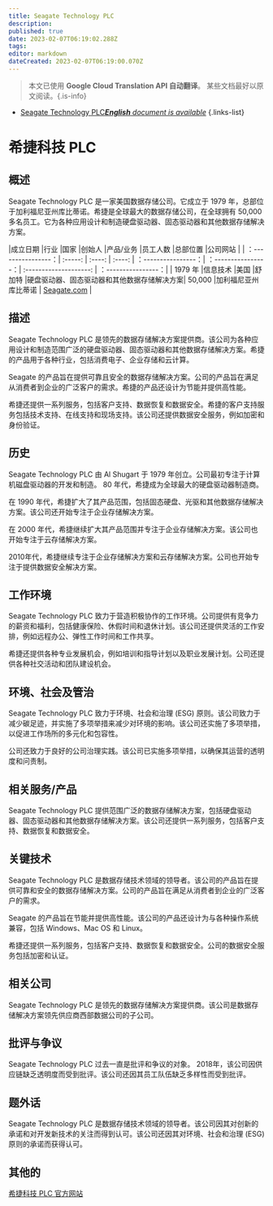 ```yaml
---
title: Seagate Technology PLC
description: 
published: true
date: 2023-02-07T06:19:02.288Z
tags: 
editor: markdown
dateCreated: 2023-02-07T06:19:00.070Z
---
```


> 本文已使用 **Google Cloud Translation API 自动翻译**。
某些文档最好以原文阅读。{.is-info}



- [Seagate Technology PLC***English** document is available*](/en/Knowledge-base/Dictionary/Company/seagate-technology-plc)
{.links-list}


# 希捷科技 PLC

## 概述

Seagate Technology PLC 是一家美国数据存储公司。它成立于 1979 年，总部位于加利福尼亚州库比蒂诺。希捷是全球最大的数据存储公司，在全球拥有 50,000 多名员工。它为各种应用设计和制造硬盘驱动器、固态驱动器和其他数据存储解决方案。

|成立日期 |行业 |国家 |创始人 |产品/业务 |员工人数 |总部位置 |公司网站 |
| ：----------------：| :-----: | :----: | :----: | ：----------------：| ：----------------：| :--------------------: | ：----------------：|
| 1979 年 |信息技术 |美国 |舒加特 |硬盘驱动器、固态驱动器和其他数据存储解决方案| 50,000 |加利福尼亚州库比蒂诺 | [Seagate.com](https://www.seagate.com/) |

## 描述

Seagate Technology PLC 是领先的数据存储解决方案提供商。该公司为各种应用设计和制造范围广泛的硬盘驱动器、固态驱动器和其他数据存储解决方案。希捷的产品用于各种行业，包括消费电子、企业存储和云计算。

Seagate 的产品旨在提供可靠且安全的数据存储解决方案。公司的产品旨在满足从消费者到企业的广泛客户的需求。希捷的产品还设计为节能并提供高性能。

希捷还提供一系列服务，包括客户支持、数据恢复和数据安全。希捷的客户支持服务包括技术支持、在线支持和现场支持。该公司还提供数据安全服务，例如加密和身份验证。

## 历史

Seagate Technology PLC 由 Al Shugart 于 1979 年创立。公司最初专注于计算机磁盘驱动器的开发和制造。 80 年代，希捷成为全球最大的硬盘驱动器制造商。

在 1990 年代，希捷扩大了其产品范围，包括固态硬盘、光驱和其他数据存储解决方案。该公司还开始专注于企业存储解决方案。

在 2000 年代，希捷继续扩大其产品范围并专注于企业存储解决方案。该公司也开始专注于云存储解决方案。

2010年代，希捷继续专注于企业存储解决方案和云存储解决方案。公司也开始专注于提供数据安全解决方案。

## 工作环境

Seagate Technology PLC 致力于营造积极协作的工作环境。公司提供有竞争力的薪资和福利，包括健康保险、休假时间和退休计划。该公司还提供灵活的工作安排，例如远程办公、弹性工作时间和工作共享。

希捷还提供各种专业发展机会，例如培训和指导计划以及职业发展计划。公司还提供各种社交活动和团队建设机会。

## 环境、社会及管治

Seagate Technology PLC 致力于环境、社会和治理 (ESG) 原则。该公司致力于减少碳足迹，并实施了多项举措来减少对环境的影响。该公司还实施了多项举措，以促进工作场所的多元化和包容性。

公司还致力于良好的公司治理实践。该公司已实施多项举措，以确保其运营的透明度和问责制。

## 相关服务/产品

Seagate Technology PLC 提供范围广泛的数据存储解决方案，包括硬盘驱动器、固态驱动器和其他数据存储解决方案。该公司还提供一系列服务，包括客户支持、数据恢复和数据安全。

## 关键技术

Seagate Technology PLC 是数据存储技术领域的领导者。该公司的产品旨在提供可靠和安全的数据存储解决方案。公司的产品旨在满足从消费者到企业的广泛客户的需求。

Seagate 的产品旨在节能并提供高性能。该公司的产品还设计为与各种操作系统兼容，包括 Windows、Mac OS 和 Linux。

希捷还提供一系列服务，包括客户支持、数据恢复和数据安全。公司的数据安全服务包括加密和认证。

## 相关公司

Seagate Technology PLC 是领先的数据存储解决方案提供商。该公司是数据存储解决方案领先供应商西部数据公司的子公司。

## 批评与争议

Seagate Technology PLC 过去一直是批评和争议的对象。 2018年，该公司因供应链缺乏透明度而受到批评。该公司还因其员工队伍缺乏多样性而受到批评。

## 题外话

Seagate Technology PLC 是数据存储技术领域的领导者。该公司因其对创新的承诺和对开发新技术的关注而得到认可。该公司还因其对环境、社会和治理 (ESG) 原则的承诺而获得认可。

## 其他的

[希捷科技 PLC 官方网站](https://www.seagate.com/)